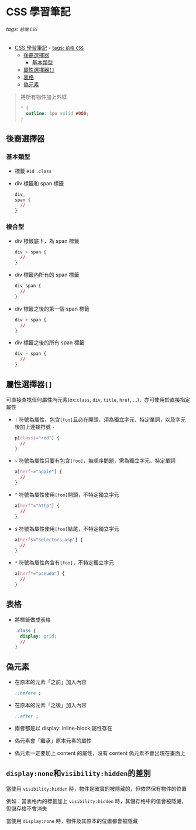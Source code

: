 # CSS 學習筆記

###### tags: `前端` `CSS`

- [CSS 學習筆記](#css-學習筆記) - [tags: `前端` `CSS`](#tags-前端-css)
  - [後裔選擇器](#後裔選擇器)
    - [基本類型](#基本類型)
  - [屬性選擇器`[]`](#屬性選擇器)
  - [表格](#表格)
  - [偽元素](#偽元素)

> 將所有物件加上外框
>
> ```css
> * {
>   outline: 1px solid #000;
> }
> ```

## 後裔選擇器

### 基本類型

- 標籤 `#id` `.class`

- div 標籤和 span 標籤

  ```css
  div,
  span {
    //
  }
  ```

### 複合型

- div 標籤底下，為 span 標籤

  ```css
  div > span {
    //
  }
  ```

- div 標籤內所有的 span 標籤

  ```css
  div span {
    //
  }
  ```

- div 標籤之後的第一個 span 標籤

  ```css
  div + span {
    //
  }
  ```

- div 標籤之後的所有 span 標籤

  ```css
  div ~ span {
    //
  }
  ```

## 屬性選擇器`[]`

可直接查找任何屬性內元素(ex:`class`, `div`, `title`, `href`,....)，亦可使用於直接指定屬性

- `|` 符號為屬性，包含`[foo]`且必在開頭，須為獨立字元、特定單詞，以及字元後加上連接符號 `-`

  ```css
  p[class|="red"] {
    //
  }
  ```

- `~` 符號為屬性只要有包含`[foo]`，無順序問題，需為獨立字元、特定單詞

  ```css
  a[herf~="apple"] {
    //
  }
  ```

- `^` 符號為屬性使用`[foo]`開頭，不特定獨立字元

  ```css
  a[herf^="http"] {
    //
  }
  ```

- `$` 符號為屬性使用`[foo]`結尾，不特定獨立字元

  ```css
  a[herf$="selectors.asp"] {
    //
  }
  ```

- `*` 符號為屬性內含有`[foo]`，不特定獨立字元

  ```css
  a[herf*="pseudo"] {
    //
  }
  ```

## 表格

- 將標籤做成表格

  ```css
  .class {
    display: grid;
    //
  }
  ```

## 偽元素

- 在原本的元素「之前」加入內容

  ```css
  ::before ;
  ```

- 在原本的元素「之後」加入內容

  ```css
  ::after ;
  ```

- 兩者都是以 display: inline-block;屬性存在
- 偽元素會「繼承」原本元素的屬性
- 偽元素一定要加上 content 的屬性，沒有 content 偽元素不會出現在畫面上

## `display:none`和`visibility:hidden`的差別

當使用 `visibility:hidden` 時，物件是確實的被隱藏的，但依然保有物件的位置

例如：當表格內的標籤加上 `visibility:hidden` 時，其儲存格中的值會被隱藏，但儲存格不會消失

當使用 `display:none` 時，物件及其原本的位置都會被隱藏
